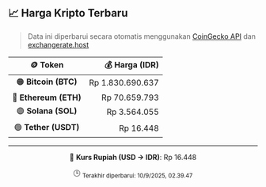

<!-- HARGA_KRIPTO -->
## 📈 Harga Kripto Terbaru

> Data ini diperbarui secara otomatis menggunakan [CoinGecko API](https://www.coingecko.com/) dan [exchangerate.host](https://exchangerate.host/)

<div align="center">

| 🪙 Token | 💰 Harga (IDR) |
|:------:|---------------:|
| 🟠 **Bitcoin (BTC)**   | Rp 1.830.690.637 |
| 🔵 **Ethereum (ETH)**  | Rp 70.659.793 |
| 🟣 **Solana (SOL)**    | Rp 3.564.055 |
| 🟢 **Tether (USDT)**   | Rp 16.448 |

---

💱 **Kurs Rupiah (USD → IDR)**: Rp 16.448

🕒 <sub>Terakhir diperbarui: 10/9/2025, 02.39.47</sub>

</div>
<!-- /HARGA_KRIPTO -->